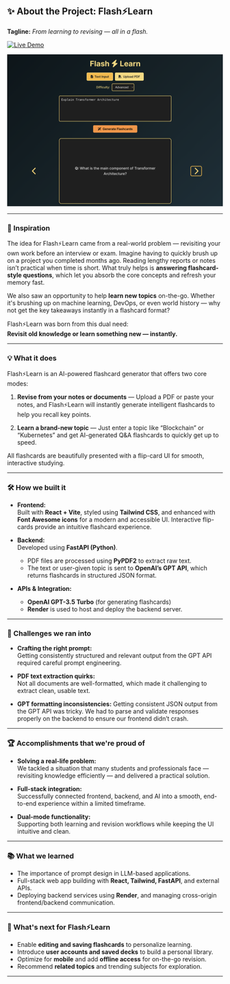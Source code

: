 ## ✨ About the Project: Flash⚡️Learn  
**Tagline:** *From learning to revising — all in a flash.*


[![Live Demo](https://img.shields.io/badge/Live-Demo-blue)](https://flashcard-generator-xi.vercel.app/)

![Project Preview](./Project_Preview.png)

---

### 🚀 Inspiration

The idea for Flash⚡️Learn came from a real-world problem — revisiting your own work before an interview or exam. Imagine having to quickly brush up on a project you completed months ago. Reading lengthy reports or notes isn’t practical when time is short. What truly helps is **answering flashcard-style questions**, which let you absorb the core concepts and refresh your memory fast.

We also saw an opportunity to help **learn new topics** on-the-go. Whether it's brushing up on machine learning, DevOps, or even world history — why not get the key takeaways instantly in a flashcard format?

Flash⚡️Learn was born from this dual need:  
**Revisit old knowledge or learn something new — instantly.**

---

### 💡 What it does

Flash⚡️Learn is an AI-powered flashcard generator that offers two core modes:

1. **Revise from your notes or documents** — Upload a PDF or paste your notes, and Flash⚡️Learn will instantly generate intelligent flashcards to help you recall key points.

2. **Learn a brand-new topic** — Just enter a topic like “Blockchain” or “Kubernetes” and get AI-generated Q&A flashcards to quickly get up to speed.

All flashcards are beautifully presented with a flip-card UI for smooth, interactive studying.

---

### 🛠️ How we built it

- **Frontend:**  
  Built with **React + Vite**, styled using **Tailwind CSS**, and enhanced with **Font Awesome icons** for a modern and accessible UI. Interactive flip-cards provide an intuitive flashcard experience.

- **Backend:**  
  Developed using **FastAPI (Python)**.  
  - PDF files are processed using **PyPDF2** to extract raw text.  
  - The text or user-given topic is sent to **OpenAI’s GPT API**, which returns flashcards in structured JSON format.

- **APIs & Integration:**  
  - **OpenAI GPT-3.5 Turbo** (for generating flashcards)  
  - **Render** is used to host and deploy the backend server.

---

### 🧩 Challenges we ran into

- **Crafting the right prompt:**  
  Getting consistently structured and relevant output from the GPT API required careful prompt engineering.

- **PDF text extraction quirks:**  
  Not all documents are well-formatted, which made it challenging to extract clean, usable text.
  
- **GPT formatting inconsistencies:**
  Getting consistent JSON output from the GPT API was tricky. We had to parse and validate responses properly on the backend to ensure our frontend
  didn’t crash.

---

### 🏆 Accomplishments that we're proud of

- **Solving a real-life problem:**  
  We tackled a situation that many students and professionals face — revisiting knowledge efficiently — and delivered a practical solution.

- **Full-stack integration:**  
  Successfully connected frontend, backend, and AI into a smooth, end-to-end experience within a limited timeframe.

- **Dual-mode functionality:**  
  Supporting both learning and revision workflows while keeping the UI intuitive and clean.

---

### 📚 What we learned

- The importance of prompt design in LLM-based applications.
- Full-stack web app building with **React, Tailwind, FastAPI**, and external APIs.
- Deploying backend services using **Render**, and managing cross-origin frontend/backend communication.

---

### 🚀 What's next for Flash⚡️Learn

- Enable **editing and saving flashcards** to personalize learning.
- Introduce **user accounts and saved decks** to build a personal library.
- Optimize for **mobile** and add **offline access** for on-the-go revision.
- Recommend **related topics** and trending subjects for exploration.

---
